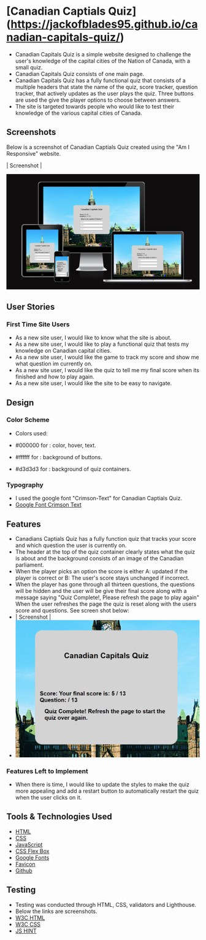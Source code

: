 # [Canadian Captials Quiz] (https://jackofblades95.github.io/canadian-capitals-quiz/)

* Canadian Capitals Quiz is a simple website designed to challenge the user's knowledge of the capital cities of the Nation of Canada, with a small quiz.
* Canadian Capitals Quiz consists of one main page.
* Canadian Capitals Quiz has a fully functional quiz that consists of a multiple headers that state the name of the quiz, score tracker, question tracker, that actively updates as the user plays the quiz. Three buttons are used the give the player options to choose between answers.
* The site is targeted towards people who would like to test their knowledge of the various capital cities of Canada.

## Screenshots
Below is a screenshot of Canadian Captials Quiz created using the "Am I Responsive" website.

| Screenshot |

![screenshot](assets/images/ccqamiresponsive1.PNG)

## User Stories

### First Time Site Users

* As a new site user, I would like to know what the site is about.
* As a new site user, I would like to play a functional quiz that tests my knowledge on Canadian capital cities.
* As a new site user, I would like the game to track my score and show me what question im currently on.
* As a new site user, I would like the quiz to tell me my final score when its finished and how to play again.
* As a new site user, I would like the site to be easy to navigate.

## Design

### Color Scheme

* Colors used:

* #000000 for : color, hover, text.
* #ffffff for : background of buttons.
* #d3d3d3 for : background of quiz containers.

### Typography

* I used the google font "Crimson-Text" for Canadian Captials Quiz.
* [Google Font Crimson Text](https://fonts.google.com/specimen/Crimson+Text)

## Features

* Canadians Captials Quiz has a fully function quiz that tracks your score and which question the user is currently on.
* The header at the top of the quiz container clearly states what the quiz is about and the background consists of an image of the Canadian parliament.
* When the player picks an option the score is either A: updated if the player is correct or B: The user's score stays unchanged if incorrect.
* When the player has gone through all thirteen questions, the questions will be hidden and the user will be give their final score along with a message saying "Quiz Complete!, Please refresh the page to play again" When the user refreshes the page the quiz is reset along with the users score and questions. See screen shot below:
* | Screenshot |
* ![screenshot](assets/images/ccqendofquizscreenshot.PNG)

### Features Left to Implement

* When there is time, I would like to update the styles to make the quiz more appealing and add a restart button to automatically restart the quiz when the user clicks on it.

## Tools & Technologies Used

* [HTML](https://en.wikipedia.org/wiki/HTML)
* [CSS](https://en.wikipedia.org/wiki/CSS)
* [JavaScript](https://en.wikipedia.org/wiki/JavaScript)
* [CSS Flex Box](https://www.w3schools.com/css/css3_flexbox.asp)
* [Google Fonts](https://fonts.google.com/)
* [Favicon](https://en.wikipedia.org/wiki/Favicon)
* [Github](https://github.com/)

## Testing

* Testing was conducted through HTML, CSS, validators and Lighthouse.
* Below the links are screenshots.
* [W3C HTML](https://validator.w3.org/#validate_by_input)
* [W3C CSS](https://jigsaw.w3.org/css-validator/#validate_by_input)
* [JS HINT](https://jshint.com/)

